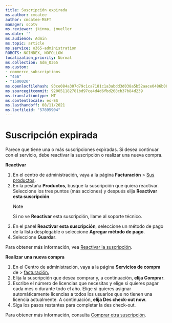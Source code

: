 ```yaml
---
title: Suscripción expirada
ms.author: cmcatee
author: cmcatee-MSFT
manager: scotv
ms.reviewer: jkinma, jmueller
ms.date: ''
ms.audience: Admin
ms.topic: article
ms.service: o365-administration
ROBOTS: NOINDEX, NOFOLLOW
localization_priority: Normal
ms.collection: Adm_O365
ms.custom:
- commerce_subscriptions
- "456"
- "1500020"
ms.openlocfilehash: 93ce084a307d79c1ca7181c1a3abdd3d038a5b52aace0486b088cbc6ecb4ff57
ms.sourcegitcommit: 920051182781bd97ce4d4d6fbd268cb37b84d239
ms.translationtype: MT
ms.contentlocale: es-ES
ms.lasthandoff: 08/11/2021
ms.locfileid: "57895904"
---
```

# <a name="expired-subscription"></a>Suscripción expirada

Parece que tiene una o más suscripciones expiradas. Si desea continuar con el servicio, debe reactivar la suscripción o realizar una nueva compra.
  
**Reactivar**
  
1. En el centro de administración, vaya a la página **Facturación** \> [Sus productos](https://go.microsoft.com/fwlink/p/?linkid=842054).
2. En la pestaña **Productos**, busque la suscripción que quiera reactivar. Seleccione los tres puntos (más acciones) y después elija **Reactivar esta suscripción**.
    > [!NOTE]
    > Si no ve **Reactivar** esta suscripción, llame al soporte técnico.
3. En el panel **Reactivar esta suscripción**, seleccione un método de pago de la lista desplegable o seleccione **Agregar método de pago**.
4. Seleccione **Guardar**.

Para obtener más información, vea [Reactivar 
la suscripción](https://docs.microsoft.com/microsoft-365/commerce/subscriptions/reactivate-your-subscription).

**Realizar una nueva compra**
  
1. En el Centro de administración, vaya a la página **Servicios de compra** de \> [facturación.](https://go.microsoft.com/fwlink/p/?linkid=868433)
2. Elija la suscripción que desea comprar y, a continuación, **elija Comprar**.
3. Escribe el número de licencias que necesitas y elige si quieres pagar cada mes o durante todo el año. Elige si quieres asignar automáticamente licencias a todos los usuarios que no tienen una licencia actualmente. A continuación, **elija Des check-out now**.
4. Siga los pasos restantes para completar la des check-out.

Para obtener más información, consulta [Comprar otra suscripción](https://docs.microsoft.com/microsoft-365/commerce/buy-another-subscription).